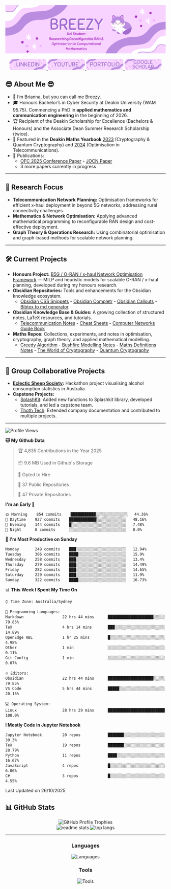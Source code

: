 ![Introduction Image](Figures/intro.png)

<div align="center">
  <a href="https://www.linkedin.com/in/brianna-laird/" target="_blank">
    <img src="Figures/linkedin.png" style="height: 35px;" alt="linkedin logo" />
  </a>
  <a href="https://www.youtube.com/@Breezy-Codes/" target="_blank">
    <img src="Figures/youtube.png" style="height: 35px;" alt="youtube logo" />
  </a>
  <a href="https://briannalaird.com/" target="_blank">
    <img src="Figures/portfolio.png" style="height: 35px;" alt="portfolio logo" />
  </a>
  <a href="https://scholar.google.com/citations?user=exg3AzgAAAAJ&hl=en&oi=ao" target="_blank">
    <img src="Figures/scholar.png" style="height: 35px;" alt="scholar logo" />
  </a>
</div>

## :sunglasses: About Me :sunglasses: 

- 👋 I’m Brianna, but you can call me Breezy.  
- 🎓 Honours Bachelor’s in Cyber Security at Deakin University (WAM 95.75). Commencing a PhD in **applied mathematics and communication engineering** in the beginning of 2026.  
- 🏆 Recipient of the Deakin Scholarship for Excellence (Bachelors & Honours) and the Associate Dean Summer Research Scholarship (twice).  
- 📖 Featured in the **Deakin Maths Yearbook** [2023](https://dro.deakin.edu.au/articles/book/Mathematics_Yearbook_2023/25824244/1) (Cryptography & Quantum Cryptography) and [2024](https://dro.deakin.edu.au/articles/book/Mathematics_Yearbook_2024/29670008/2) (Optimisation in Telecommunications).  
- 📄 Publications:  
  - [OFC 2025 Conference Paper](https://opg.optica.org/abstract.cfm?uri=OFC-2025-M1I.3) - [JOCN Paper](https://opg.optica.org/jocn/abstract.cfm?uri=jocn-17-11-E50)  
  - 3 more papers currently in progress  

---

## 🔬 Research Focus

- **Telecommunication Network Planning:** Optimisation frameworks for efficient x-haul deployment in beyond 5G networks, addressing rural connectivity challenges.  
- **Mathematics & Network Optimisation:** Applying advanced mathematical programming to reconfigurable RAN design and cost-effective deployment.  
- **Graph Theory & Operations Research:** Using combinatorial optimisation and graph-based methods for scalable network planning.  

---

## 🛠️ Current Projects

- **Honours Project:** [B5G / O-RAN / x-haul Network Optimisation Framework](https://github.com/breezy-codes/B5G-network-planning-algorithms) — MILP and heuristic models for scalable O-RAN / x-haul planning, developed during my honours research.
- **Obsidian Repositories:** Tools and enhancements for the Obsidian knowledge ecosystem.  
  - [Obsidian CSS Snippets](https://github.com/breezy-codes/Obsidian-CSS-Snippets) - [Obsidian Completr](https://github.com/breezy-codes/obsidian-completr) - [Obsidian Callouts](https://github.com/breezy-codes/Obsidian-Callouts) - [Bibtex to md generator](https://github.com/breezy-codes/obsidian-bibtex-2-md-generator)
- **Obsidian Knowledge Base & Guides:** A growing collection of structured notes, LaTeX resources, and tutorials.  
  - [Telecommunication Notes](https://github.com/breezy-codes/obsidian-telecommunication-definition-notes) - [Cheat Sheets](https://github.com/breezy-codes/Cheat-Sheets) - [Computer Networks Guide Book](https://comp-networks.breezy-codes.com)
- **Maths Repos:** Collections, experiments, and notes in optimisation, cryptography, graph theory, and applied mathematical modelling.  
  - [Greedy Algorithm](https://github.com/breezy-codes/Greedy-Algorithm) - [Bushfire Modelling Notes](https://github.com/breezy-codes/obsidian-bushfire-modelling-notes) - [Maths Definitions Notes](https://github.com/breezy-codes/obsidian-mathematics-definitions) - [The World of Cryptography](https://crypto.breezy-codes.com) - [Quantum Cryptography](https://quantum-crypto.breezy-codes.com)

---

## 🤝 Group Collaborative Projects

- **[Eclectic Sheep Society](https://github.com/breezy-codes/Eclectic-Sheep-Society):** Hackathon project visualising alcohol consumption statistics in Australia.  
- **Capstone Projects:**  
  - [SplashKit](https://github.com/splashkit): Added new functions to Splashkit library, developed tutorials, and led a capstone team.  
  - [Thoth Tech](https://github.com/thoth-tech): Extended company documentation and contributed to multiple projects.

---


<!--START_SECTION:waka-->
![Profile Views](http://img.shields.io/badge/Profile%20Views-8-blue)

**🐱 My Github Data** 

> 🏆 4,835 Contributions in the Year 2025
 > 
> 📦 9.6 MB Used in Github's Storage 
 > 
> 💼 Opted to Hire
 > 
> 📜 37 Public Repositories 
 > 
> 🔑 47 Private Repositories  
 > 
**I'm an Early 🐤** 

```text
🌞 Morning    854 commits    ███████████░░░░░░░░░░░░░░   44.36% 
🌆 Daytime    927 commits    ████████████░░░░░░░░░░░░░   48.16% 
🌃 Evening    144 commits    █░░░░░░░░░░░░░░░░░░░░░░░░   7.48% 
🌙 Night      0 commits      ░░░░░░░░░░░░░░░░░░░░░░░░░   0.0%

```
📅 **I'm Most Productive on Sunday** 

```text
Monday       249 commits    ███░░░░░░░░░░░░░░░░░░░░░░   12.94% 
Tuesday      306 commits    ████░░░░░░░░░░░░░░░░░░░░░   15.9% 
Wednesday    258 commits    ███░░░░░░░░░░░░░░░░░░░░░░   13.4% 
Thursday     279 commits    ███░░░░░░░░░░░░░░░░░░░░░░   14.49% 
Friday       282 commits    ███░░░░░░░░░░░░░░░░░░░░░░   14.65% 
Saturday     229 commits    ███░░░░░░░░░░░░░░░░░░░░░░   11.9% 
Sunday       322 commits    ████░░░░░░░░░░░░░░░░░░░░░   16.73%

```


📊 **This Week I Spent My Time On** 

```text
⌚︎ Time Zone: Australia/Sydney

💬 Programming Languages: 
Markdown                 22 hrs 44 mins      ████████████████████░░░░░   79.85% 
TeX                      4 hrs 14 mins       ███░░░░░░░░░░░░░░░░░░░░░░   14.89% 
OpenEdge ABL             1 hr 25 mins        █░░░░░░░░░░░░░░░░░░░░░░░░   4.98% 
Other                    1 min               ░░░░░░░░░░░░░░░░░░░░░░░░░   0.11% 
Git Config               1 min               ░░░░░░░░░░░░░░░░░░░░░░░░░   0.07%

🔥 Editors: 
Obsidian                 22 hrs 44 mins      ████████████████████░░░░░   79.85% 
VS Code                  5 hrs 44 mins       █████░░░░░░░░░░░░░░░░░░░░   20.15%

💻 Operating System: 
Linux                    28 hrs 29 mins      █████████████████████████   100.0%

```

**I Mostly Code in Jupyter Notebook** 

```text
Jupyter Notebook         20 repos            ███████░░░░░░░░░░░░░░░░░░   30.3% 
TeX                      19 repos            ███████░░░░░░░░░░░░░░░░░░   28.79% 
Python                   11 repos            ████░░░░░░░░░░░░░░░░░░░░░   16.67% 
JavaScript               4 repos             █░░░░░░░░░░░░░░░░░░░░░░░░   6.06% 
C#                       3 repos             █░░░░░░░░░░░░░░░░░░░░░░░░   4.55%

```



 Last Updated on 26/10/2025
<!--END_SECTION:waka-->


## 📊 GitHub Stats

<div align="center">
    <img src="https://github-profile-trophy.vercel.app/?username=breezy-codes&theme=onedark&row=1" alt="GitHub Profile Trophies" />
</div>

<div align="center">
    <img width="475" src="https://github-readme-stats-hvpm.vercel.app/api?username=breezy-codes&count_private=true&show_icons=true&theme=material-palenight&rank_icon=github&border_radius=10" alt="readme stats" />
    <img width="325" src="https://github-readme-stats-hvpm.vercel.app/api/top-langs/?username=breezy-codes&langs_count=12&layout=compact&count_private=true&theme=material-palenight&border_radius=10&size_weight=0.5&count_weight=0.5&hide=html" alt="top langs" />
</div>

---

<div align="center">
  <h3>Languages</h3>
  <img src="https://skillicons.dev/icons?i=md,py,cpp,cs,dotnet,latex,js,java" alt="Languages"/>
</div>

<div align="center">
  <h3>Tools</h3>
  <img src="https://skillicons.dev/icons?i=git,vscode,visualstudio,ai,raspberrypi,linux,ubuntu,arch" alt="Tools"/>
</div>
